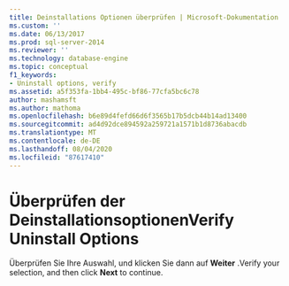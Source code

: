 ```yaml
---
title: Deinstallations Optionen überprüfen | Microsoft-Dokumentation
ms.custom: ''
ms.date: 06/13/2017
ms.prod: sql-server-2014
ms.reviewer: ''
ms.technology: database-engine
ms.topic: conceptual
f1_keywords:
- Uninstall options, verify
ms.assetid: a5f353fa-1bb4-495c-bf86-77cfa5bc6c78
author: mashamsft
ms.author: mathoma
ms.openlocfilehash: b6e89d4fefd66d6f3565b17b5dcb44b14ad13400
ms.sourcegitcommit: ad4d92dce894592a259721a1571b1d8736abacdb
ms.translationtype: MT
ms.contentlocale: de-DE
ms.lasthandoff: 08/04/2020
ms.locfileid: "87617410"
---
```

# <a name="verify-uninstall-options"></a><span data-ttu-id="cfe73-102">Überprüfen der Deinstallationsoptionen</span><span class="sxs-lookup"><span data-stu-id="cfe73-102">Verify Uninstall Options</span></span>
  <span data-ttu-id="cfe73-103">Überprüfen Sie Ihre Auswahl, und klicken Sie dann auf **Weiter** .</span><span class="sxs-lookup"><span data-stu-id="cfe73-103">Verify your selection, and then click **Next** to continue.</span></span>  
  
  
